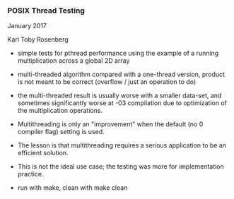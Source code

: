 ### POSIX Thread Testing

January 2017

Karl Toby Rosenberg

- simple tests for pthread performance
using the example of a running multiplication
across a global 2D array 
- multi-threaded algorithm compared with a one-thread version, 
product is not meant to be correct (overflow / just an operation to do)

- the multi-threaded result is usually worse with a smaller data-set,
and sometimes significantly worse at -03 compilation due to optimization of
the multiplication operations. 
- Multithreading is only an "improvement" when the default (no 0 compiler flag) 
setting is used.
- The lesson is that multithreading requires a serious application
to be an efficient solution.  
- This is not the ideal use case; the testing was more for 
implementation practice.

- run with make, clean with make clean
